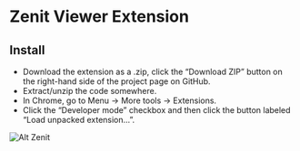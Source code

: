 # Zenit Viewer Extension

## Install
- Download the extension as a .zip, click the “Download ZIP” button on the right-hand side of the project page on GitHub.
- Extract/unzip the code somewhere.
- In Chrome, go to Menu -> More tools -> Extensions.
- Click the “Developer mode” checkbox and then click the button labeled “Load unpacked extension…”.

![Alt Zenit](https://user-images.githubusercontent.com/92722052/161541544-c6455d78-f9c6-4d12-957c-08329a7d6fc8.png "Title")
